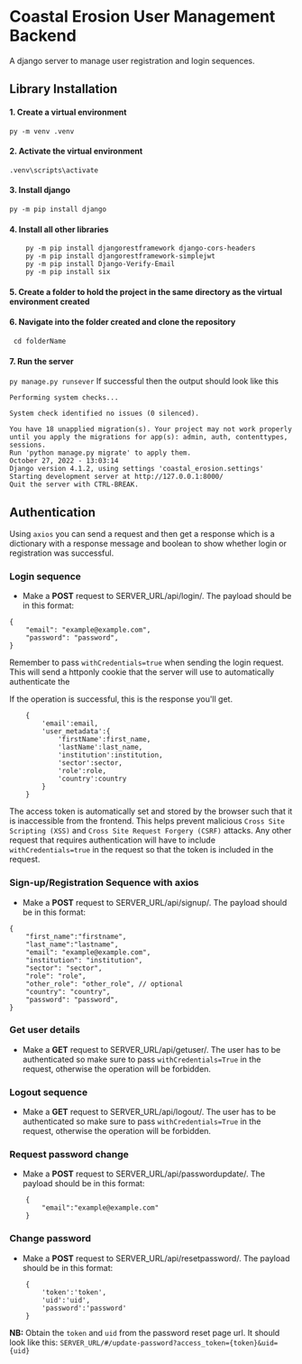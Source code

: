 # Coastal Erosion User Management Backend
A django server to manage user registration and login sequences.

## Library Installation
#### 1. Create a virtual environment
 ```py -m venv .venv```
#### 2. Activate the virtual environment
 ```.venv\scripts\activate```
#### 3. Install django
```py -m pip install django```
#### 4. Install all other libraries
```
    py -m pip install djangorestframework django-cors-headers
    py -m pip install djangorestframework-simplejwt
    py -m pip install Django-Verify-Email
    py -m pip install six
```
#### 5. Create a folder to hold the project in the same directory as the virtual environment created

#### 6. Navigate into the folder created and clone the repository
``` cd folderName```
#### 7. Run the server
``` py manage.py runsever ```
 If successful then the output should look like this
``` Watching for file changes with StatReloader
Performing system checks...

System check identified no issues (0 silenced).

You have 18 unapplied migration(s). Your project may not work properly until you apply the migrations for app(s): admin, auth, contenttypes, sessions.
Run 'python manage.py migrate' to apply them.
October 27, 2022 - 13:03:14
Django version 4.1.2, using settings 'coastal_erosion.settings'
Starting development server at http://127.0.0.1:8000/
Quit the server with CTRL-BREAK.
```

## Authentication
Using ```axios``` you can send a request and then get a response which is a dictionary with a response message and boolean to show whether login or registration was successful. 

### Login sequence
* Make a **POST** request to SERVER_URL/api/login/. The payload should be in this format:
```
{
    "email": "example@example.com",
    "password": "password",
}
```
Remember to pass ```withCredentials=true``` when sending the login request. This will send a httponly cookie that the server will use to automatically authenticate the 

If the operation is successful, this is the response you'll get.

```
    {
        'email':email,
        'user_metadata':{
            'firstName':first_name,
            'lastName':last_name,
            'institution':institution,
            'sector':sector,
            'role':role,
            'country':country 
        } 
    }
```

The access token is automatically set and stored by the browser such that it is inaccessible from the frontend. This helps prevent malicious `Cross Site Scripting (XSS)` and `Cross Site Request Forgery (CSRF)` attacks. Any other request that requires authentication will have to include ```withCredentials=true``` in the request so that the token is included in the request.
    
### Sign-up/Registration Sequence with axios
* Make a **POST** request to SERVER_URL/api/signup/. The payload should be in this format:

```
{
    "first_name":"firstname",
    "last_name":"lastname",
    "email": "example@example.com",
    "institution": "institution",
    "sector": "sector",
    "role": "role",
    "other_role": "other_role", // optional
    "country": "country",
    "password": "password",
}
```

### Get user details
* Make a **GET** request to SERVER_URL/api/getuser/. The user has to be authenticated so make sure to pass ```withCredentials=True``` in the request, otherwise the operation will be forbidden.

### Logout sequence
* Make a **GET** request to SERVER_URL/api/logout/. The user has to be authenticated so make sure to pass ```withCredentials=True``` in the request, otherwise the operation will be forbidden.

### Request password change
* Make a **POST** request to SERVER_URL/api/passwordupdate/. The payload should be in this format:

```
    {
        "email":"example@example.com"
    }
```

### Change password
* Make a **POST** request to SERVER_URL/api/resetpassword/. The payload should be in this format:
```
    {
        'token':'token',
        'uid':'uid',
        'password':'password'
    }
```
**NB:** Obtain the `token` and `uid` from the password reset page url. It should look like this:
`SERVER_URL/#/update-password?access_token={token}&uid={uid}`















